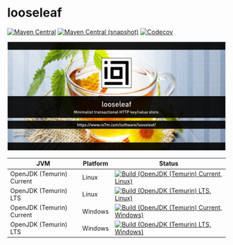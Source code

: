 looseleaf
===

[![Maven Central](https://img.shields.io/maven-central/v/com.io7m.looseleaf/com.io7m.looseleaf.svg?style=flat-square)](http://search.maven.org/#search%7Cga%7C1%7Cg%3A%22com.io7m.looseleaf%22)
[![Maven Central (snapshot)](https://img.shields.io/nexus/s/https/s01.oss.sonatype.org/com.io7m.looseleaf/com.io7m.looseleaf.svg?style=flat-square)](https://s01.oss.sonatype.org/content/repositories/snapshots/com/io7m/looseleaf/)
[![Codecov](https://img.shields.io/codecov/c/github/io7m/looseleaf.svg?style=flat-square)](https://codecov.io/gh/io7m/looseleaf)

![looseleaf](./src/site/resources/looseleaf.jpg?raw=true)

| JVM | Platform | Status |
|-----|----------|--------|
| OpenJDK (Temurin) Current | Linux | [![Build (OpenJDK (Temurin) Current, Linux)](https://img.shields.io/github/actions/workflow/status/io7m/looseleaf/main.linux.temurin.current.yml)](https://github.com/io7m/looseleaf/actions?query=workflow%3Amain.linux.temurin.current)|
| OpenJDK (Temurin) LTS | Linux | [![Build (OpenJDK (Temurin) LTS, Linux)](https://img.shields.io/github/actions/workflow/status/io7m/looseleaf/main.linux.temurin.lts.yml)](https://github.com/io7m/looseleaf/actions?query=workflow%3Amain.linux.temurin.lts)|
| OpenJDK (Temurin) Current | Windows | [![Build (OpenJDK (Temurin) Current, Windows)](https://img.shields.io/github/actions/workflow/status/io7m/looseleaf/main.windows.temurin.current.yml)](https://github.com/io7m/looseleaf/actions?query=workflow%3Amain.windows.temurin.current)|
| OpenJDK (Temurin) LTS | Windows | [![Build (OpenJDK (Temurin) LTS, Windows)](https://img.shields.io/github/actions/workflow/status/io7m/looseleaf/main.windows.temurin.lts.yml)](https://github.com/io7m/looseleaf/actions?query=workflow%3Amain.windows.temurin.lts)|
